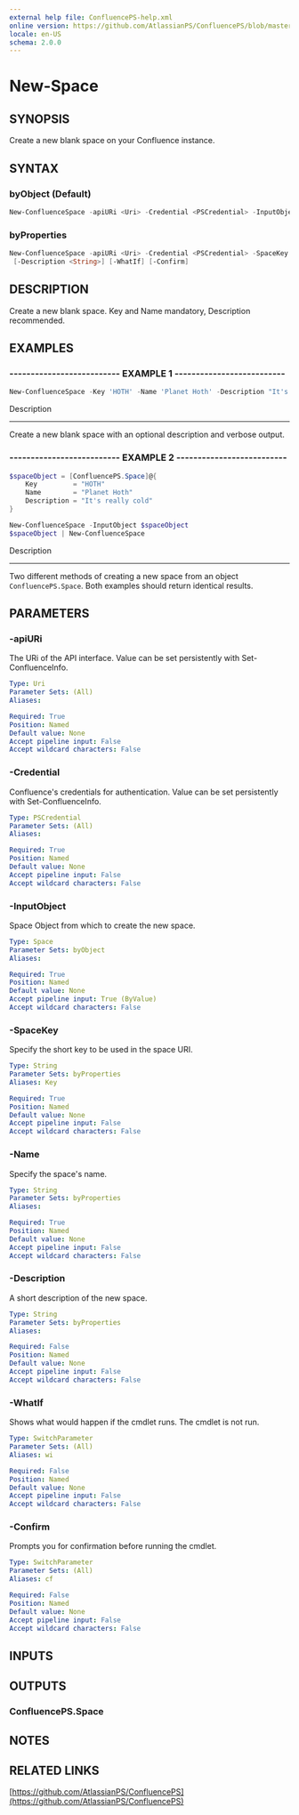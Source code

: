 ```yaml
---
external help file: ConfluencePS-help.xml
online version: https://github.com/AtlassianPS/ConfluencePS/blob/master/docs/en-US/New-Space.md
locale: en-US
schema: 2.0.0
---
```


# New-Space

## SYNOPSIS
Create a new blank space on your Confluence instance.

## SYNTAX

### byObject (Default)
```powershell
New-ConfluenceSpace -apiURi <Uri> -Credential <PSCredential> -InputObject <Space> [-WhatIf] [-Confirm]
```

### byProperties
```powershell
New-ConfluenceSpace -apiURi <Uri> -Credential <PSCredential> -SpaceKey <String> -Name <String>
 [-Description <String>] [-WhatIf] [-Confirm]
```

## DESCRIPTION
Create a new blank space.
Key and Name mandatory, Description recommended.

## EXAMPLES

### -------------------------- EXAMPLE 1 --------------------------
```powershell
New-ConfluenceSpace -Key 'HOTH' -Name 'Planet Hoth' -Description "It's really cold" -Verbose
```

Description

-----------

Create a new blank space with an optional description and verbose output.


### -------------------------- EXAMPLE 2 --------------------------
```powershell
$spaceObject = [ConfluencePS.Space]@{
    Key         = "HOTH"
    Name        = "Planet Hoth"
    Description = "It's really cold"
}

New-ConfluenceSpace -InputObject $spaceObject
$spaceObject | New-ConfluenceSpace
```

Description

-----------

Two different methods of creating a new space from an object `ConfluencePS.Space`.
Both examples should return identical results.

## PARAMETERS

### -apiURi
The URi of the API interface.
Value can be set persistently with Set-ConfluenceInfo.

```yaml
Type: Uri
Parameter Sets: (All)
Aliases:

Required: True
Position: Named
Default value: None
Accept pipeline input: False
Accept wildcard characters: False
```

### -Credential
Confluence's credentials for authentication.
Value can be set persistently with Set-ConfluenceInfo.

```yaml
Type: PSCredential
Parameter Sets: (All)
Aliases:

Required: True
Position: Named
Default value: None
Accept pipeline input: False
Accept wildcard characters: False
```

### -InputObject
Space Object from which to create the new space.

```yaml
Type: Space
Parameter Sets: byObject
Aliases:

Required: True
Position: Named
Default value: None
Accept pipeline input: True (ByValue)
Accept wildcard characters: False
```

### -SpaceKey
Specify the short key to be used in the space URI.

```yaml
Type: String
Parameter Sets: byProperties
Aliases: Key

Required: True
Position: Named
Default value: None
Accept pipeline input: False
Accept wildcard characters: False
```

### -Name
Specify the space's name.

```yaml
Type: String
Parameter Sets: byProperties
Aliases:

Required: True
Position: Named
Default value: None
Accept pipeline input: False
Accept wildcard characters: False
```

### -Description
A short description of the new space.

```yaml
Type: String
Parameter Sets: byProperties
Aliases:

Required: False
Position: Named
Default value: None
Accept pipeline input: False
Accept wildcard characters: False
```

### -WhatIf
Shows what would happen if the cmdlet runs.
The cmdlet is not run.

```yaml
Type: SwitchParameter
Parameter Sets: (All)
Aliases: wi

Required: False
Position: Named
Default value: None
Accept pipeline input: False
Accept wildcard characters: False
```

### -Confirm
Prompts you for confirmation before running the cmdlet.

```yaml
Type: SwitchParameter
Parameter Sets: (All)
Aliases: cf

Required: False
Position: Named
Default value: None
Accept pipeline input: False
Accept wildcard characters: False
```

## INPUTS

## OUTPUTS

### ConfluencePS.Space

## NOTES

## RELATED LINKS

[https://github.com/AtlassianPS/ConfluencePS](https://github.com/AtlassianPS/ConfluencePS)
